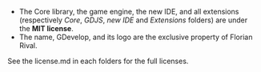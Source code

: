 * The Core library, the game engine, the new IDE, and all extensions (respectively *Core*, *GDJS*, *new IDE* and *Extensions* folders) are under the **MIT license**.
* The name, GDevelop, and its logo are the exclusive property of Florian Rival.

See the license.md in each folders for the full licenses.
